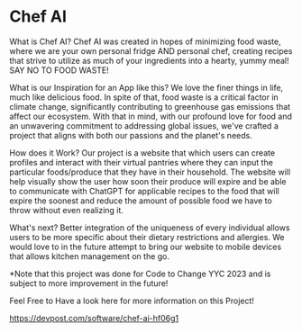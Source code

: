 # Chef AI
What is Chef AI?
Chef AI was created in hopes of minimizing food waste, where we are your own personal fridge AND personal chef, creating recipes that strive to utilize as much of your ingredients into a hearty, yummy meal!
SAY NO TO FOOD WASTE!

What is our Inspiration for an App like this?
We love the finer things in life, much like delicious food. In spite of that, food waste is a critical factor in climate change, significantly contributing to greenhouse gas emissions that affect our ecosystem. With that in mind, with our profound love for food and an unwavering commitment to addressing global issues, we've crafted a project that aligns with both our passions and the planet's needs.

How does it Work?
Our project is a website that which users can create profiles and interact with their virtual pantries where they can input the particular foods/produce that they have in their household. The website will help visually show the user how soon their produce will expire and be able to communicate with ChatGPT for applicable recipes to the food that will expire the soonest and reduce the amount of possible food we have to throw without even realizing it.

What's next?
Better integration of the uniqueness of every individual allows users to be more specific about their dietary restrictions and allergies. We would love to in the future attempt to bring our website to mobile devices that allows kitchen management on the go.

*Note that this project was done for Code to Change YYC 2023 and is subject to more improvement in the future!

Feel Free to Have a look here for more information on this Project!

https://devpost.com/software/chef-ai-hf06g1
